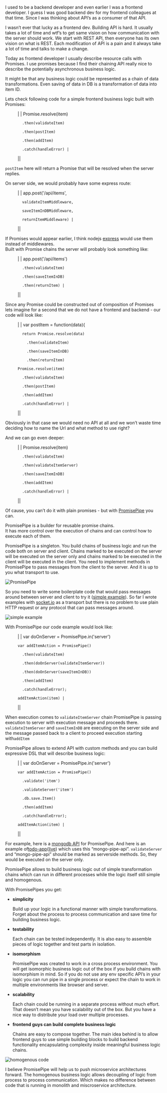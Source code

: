 I used to be a backend developer and even earlier I was a frontend developer. I
guess I was good backend dev for my frontend colleagues at that time. Since I 
was thinking about API’s as a consumer of that API.

I wasn’t ever that lucky as a frontend dev. Building API is hard. It usually
takes a lot of time and wtf’s to get same vision on how communication with the 
server should work. We start with REST API, then everyone has its own vision on 
what is REST. Each modification of API is a pain and it always take a lot of 
time and talks to make a change.

Today as frontend developer I usually describe resource calls with Promises. I
use promises because I find their chaining API really nice to describe the 
potentially asynchronous business logic.

It might be that any business logic could be represented as a chain of data
transformations. Even saving of data in DB is a transformation of data into item
ID.

Lets check following code for a simple frontend business logic built with
Promises:<figure class="highlight javascript">



|  | Promise.resolve(item)
    
      .then(validateItem)
    
      .then(postItem)
    
      .then(addItem)
    
      .catch(handleError) |
||</figure>

`postItem` here will return a Promise that will be resolved when the server
replies.

On server side, we would probably have some express route:<figure class="
highlight javascript
">



|  | app.post('/api/items',
    
      validateItemMiddleware,
    
      saveItemInDBMiddleware,
    
      returnItemMiddleware) |
||</figure>

If Promises would appear earlier, I think nodejs [express][1] would use them
instead of middlewares.  
Built with Promise chains the server will probably look something like:<figure
class="highlight javascript
">



|  | app.post('/api/items')
    
      .then(validateItem)
    
      .then(saveItemInDB)
    
      .then(returnItem) |
||</figure>

Since any Promise could be constructed out of composition of Promises lets
imagine for a second that we do not have a frontend and backend - our code will 
look like:<figure class="highlight javascript">



|  | var postItem = function(data){
    
      return Promise.resolve(data)
    
        .then(validateItem)
    
        .then(saveItemInDB)
    
        .then(returnItem)
    
    Promise.resolve(item)
    
      .then(validateItem)
    
      .then(postItem)
    
      .then(addItem)
    
      .catch(handleError) |
||</figure>

Obviously in that case we would need no API at all and we won’t waste time
deciding how to name the Url and what method to use right?

And we can go even deeper:<figure class="highlight javascript">



|  | Promise.resolve(item)
    
      .then(validateItem)
    
      .then(validateItemServer)
    
      .then(saveItemInDB)
    
      .then(addItem)
    
      .catch(handleError) |
||</figure>

Of cause, you can’t do it with plain promises - but with [PromisePipe][2] you
can.

PromisePipe is a builder for reusable promise chains.  
It has more control over the execution of chains and can control how to execute
each of them.

PromisePipe is a singleton. You build chains of business logic and run the code
both on server and client. Chains marked to be executed on the server will be 
executed on the server only and chains marked to be executed in the client will 
be executed in the client. You need to implement methods in PromisePipe to pass 
messages from the client to the server. And it is up to you what transport to 
use.

![PromisePipe][3]

So you need to write some boilerplate code that would pass messages around
between server and client to try it
([simple example][4]). So far I wrote examples with [socket.io][5] as a
transport but there is no problem to use plain HTTP request or any protocol that
can pass messages around.

![simple example][6]

With PromisePipe our code example would look like:<figure class="highlight
javascript
">



|  | var doOnServer = PromisePipe.in('server')
    
    var addItemAction = PromisePipe()
    
      .then(validateItem)
    
      .then(doOnServer(validateItemServer))
    
      .then(doOnServer(saveItemInDB))
    
      .then(addItem)
    
      .catch(handleError);
    
    addItemAction(item) |
||</figure>

When execution comes to `validateItemServer` chain PromisePipe is passing
execution to server with execution message and proceeds there.
`validateItemServer` and `saveItemInDB` are executing on the server side and
the message passed back to a client to proceed execution starting with`addItem`

PromisePipe allows to extend API with custom methods and you can build
expressive DSL that will describe business logic:<figure class="highlight
javascript
">



|  | var doOnServer = PromisePipe.in('server')
    
    var addItemAction = PromisePipe()
    
      .validate('item')
    
      .validateServer('item')
    
      .db.save.Item()
    
      .then(addItem)
    
      .catch(handleError);
    
    addItemAction(item) |
||</figure>

For example, here is a [mongodb API][7] for PromisePipe. And here is an example
of[todo-app][8]([live][9]) which uses this “mongo-pipe-api”. `validateServer`
and “mongo-pipe-api” should be marked as serverside methods. So, they would be 
executed on the server only.

PromisePipe allows to build business logic out of simple transformation chains
which can run in different processes while the logic itself still simple and 
homogenous.

With PromisePipes you get:

*   **simplicity**
    
    Build up your logic in a functional manner with simple transformations.
    Forget about the process to process communication and save time for building 
    business logic.
   

*   **testability**
    
    Each chain can be tested independently. It is also easy to assemble pieces
    of logic together and test parts in isolation.
   

*   **isomorphism**
    
    PromisePipe was created to work in a cross process environment. You will
    get isomorphic business logic out of the box if you build chains with 
    isomorphism in mind. So if you do not use any env specific API’s in your logic 
    you can run pipe in a single process or expect the chain to work in multiple 
    environments like browser and server.
   

*   **scalability**
    
    Each chain could be running in a separate process without much effort. That
    doesn’t mean you have scalability out of the box. But you have a nice way to 
    distribute your load over multiple processes.
   

*   **frontend guys can build complete business logic**
    
    Chains are easy to compose together. The main idea behind is to allow
    frontend guys to use simple building blocks to build backend functionality 
    encapsulating complexity inside meaningful business logic chains.
   

![homogenous code][10]

I believe PromisePipe will help us to push microservice architectures forward.
The homogenous business logic allows decoupling of logic from process to process
communication. Which makes no difference between code that is running in 
monolith and miscroservice architecture.

 [1]: http://expressjs.com/
 [2]: https://github.com/edjafarov/PromisePipe
 [3]: img/PromisePipe.png
 [4]: https://github.com/edjafarov/PromisePipe/tree/master/example/simple
 [5]: http://socket.io/
 [6]: img/Ck1tyZ5qA8.gif
 [7]: https://github.com/edjafarov/mongo-pipe-api
 [8]: https://github.com/edjafarov/PromisePipe/tree/master/example/mongotodo

 [9]: http://eldar.djafarov.com/2015/06/PromisePipe-cross-process-homogenous-Promise-chains/bit.ly/promisepipe-todo
 [10]: img/homogenous-code.png